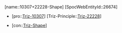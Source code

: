 ﻿---
type: TrizContradiction
aliases:
- 10307+22228-Shape
license: CC BY-SA 4.0
copyright: https://github.com/SpocWeb
IsDeleted: false
IsReadOnly: false
Confidential: public
tags: 
- Triz/Contradiction
---
[name::10307+22228-Shape]
[SpocWebEntityId::26674]
+ [pro::[Triz-10307](Triz-10307)]
[Triz-Principle::[Triz-22228](Triz-22228)]
- [con::[Triz-Shape](tech/Triz/Parameter/Triz-Shape.md)]

